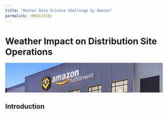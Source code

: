 ```yaml
---
title: "Master Data Science Challenge by Amazon"
permalink: /MDSC2020/
---
```


# Weather Impact on Distribution Site Operations

![banner](https://github.com/AlanJYLi/cv-portfolio/blob/gh-pages/assets/images/amazon800.png)

## Introduction
